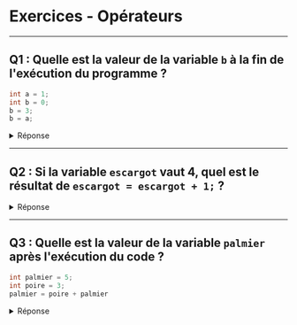 # Exercices - Opérateurs
---

## Q1 : Quelle est la valeur de la variable `b` à la fin de l'exécution du programme ?
```c
int a = 1;
int b = 0;
b = 3;
b = a;
```
<details>
  <summary>Réponse</summary>

**b = 1**  

On va comprendre ligne par ligne  

1ere ligne, `a` = 1 et `b` n'existe pas encore !  

2eme ligne, `b` est initialisé à 0 (et `a` existe toujours)  

3eme ligne, `b` vaut 3, c'est à dire qu'on met la valeur 3 dans la boîte `b`  

4eme ligne, `b` vaut `a`, et comme `a` vaut 1 aux dernière nouvelles, alors `b` vaut 1 !  

Il faut vraiment comprendre cette exécution séquentielle, ligne par ligne.
</details>

---

## Q2 : Si la variable `escargot` vaut 4, quel est le résultat de `escargot = escargot + 1;` ?

<details>
  <summary>Réponse</summary>

**5**

Vous comprenez le principe ?  

On aurait pu ranger la valeur `escargot + 1` dans une autre boîte, mais c'est pratique de le ranger dans elle-même, ça prends moins de travail à faire.

Avec cette méthode je peux même deviner votre âge dans 5 ans ! C'est simplement votre âge aujourd'hui + 5 ans. C'est de la triche, mais ça marche ! Peut importe ce que je mets dans la boîte `escargot`, je vais juste ajouter 1 à la boîte.
</details>

---

## Q3 : Quelle est la valeur de la variable `palmier` après l'exécution du code ?
```c
int palmier = 5;
int poire = 3;
palmier = poire + palmier
```

<details>
  <summary>Réponse</summary>

**palmier = 8**  

Encore une fois ligne par ligne  

1ere et 2eme ligne on déclare les deux variables avec les valeurs 5 et 3  

3eme ligne, on prends la boîte `palmier` et on y met sa propre valeur avec poire en plus.

On range donc dans cette boîte `palmier` la valeur `palmier + poire`, c'est à dire `5 + 3` donc au final `palmier` vaut 8 !

Petit tips bonus, que ce soit `palmier` ou une autre variable, quand on met un opérateur `=`, le contenu de la boîte est effacé et remplacé par la 
valeur du membre à droite.
</details>
